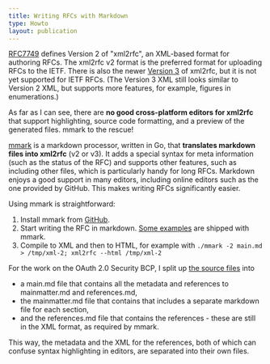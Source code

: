 ```yaml
---
title: Writing RFCs with Markdown
type: Howto
layout: publication
---
```


[RFC7749][1] defines Version 2 of "xml2rfc", an XML-based format for authoring RFCs. The xml2rfc v2 format is the preferred format for uploading RFCs to the IETF. There is also the newer [Version 3][2] of xml2rfc, but it is not yet supported for IETF RFCs. (The Version 3 XML still looks similar to Version 2 XML, but supports more features, for example, figures in enumerations.)

As far as I can see, there are **no good cross-platform editors for xml2rfc** that support highlighting, source code formatting, and a preview of the generated files. mmark to the rescue!

[mmark][3] is a markdown processor, written in Go, that **translates markdown files into xml2rfc** (v2 or v3). It adds a special syntax for meta information (such as the status of the RFC) and supports other features, such as including other files, which is particularly handy for long RFCs. Markdown enjoys a good support in many editors, including online editors such as the one provided by GitHub. This makes writing RFCs significantly easier.

Using mmark is straightforward:

 1. Install mmark from [GitHub][3].
 2. Start writing the RFC in markdown. [Some examples][4] are shipped with mmark.
 3. Compile to XML and then to HTML, for example with ```./mmark -2 main.md > /tmp/xml-2; xml2rfc --html /tmp/xml-2```

For the work on the OAuth 2.0 Security BCP, I split up [the source files][5] into 

 * a main.md file that contains all the metadata and references to mainmatter.md and references.md,
 * the mainmatter.md file that contains that includes a separate markdown file for each section,
 * and the references.md file that contains the references - these are still in the XML format, as required by mmark.
 
This way, the metadata and the XML for the references, both of which can confuse syntax highlighting in editors, are separated into their own files. 

[1]: https://xml2rfc.tools.ietf.org/rfc7749.html
[2]: https://xml2rfc.tools.ietf.org/rfc7991.html
[3]: https://github.com/mmarkdown/mmark
[4]: https://github.com/mmarkdown/mmark/tree/master/rfc
[5]: https://github.com/tlodderstedt/oauth2/tree/master/draft-ietf-oauth-security-topics

